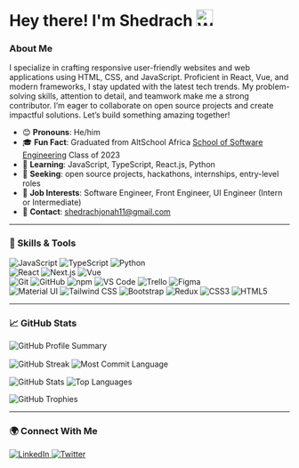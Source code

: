 <div align="left">
  <h1>Hey there! I'm Shedrach <img src="https://media.giphy.com/media/hvRJCLFzcasrR4ia7z/giphy.gif" width="30" alt="Wave" /></h1> 
</div>

### About Me
I specialize in crafting responsive user-friendly websites and web applications using HTML, CSS, and JavaScript. Proficient in React, Vue, and modern frameworks, I stay updated with the latest tech trends. My problem-solving skills, attention to detail, and teamwork make me a strong contributor. I’m eager to collaborate on open source projects and create impactful solutions. Let’s build something amazing together!

- 😊 **Pronouns**: He/him
- 🎓 **Fun Fact**: Graduated from AltSchool Africa [School of Software Engineering](https://altschoolafrica.com/schools/engineering) Class of 2023
- 🌱 **Learning**: JavaScript, TypeScript, React.js, Python
- 🤝 **Seeking**: open source projects, hackathons, internships, entry-level roles
- 💼 **Job Interests**: Software Engineer, Front Engineer, UI Engineer (Intern or Intermediate)
- 📧 **Contact**: [shedrachjonah11@gmail.com](mailto:shedrachjonah11@gmail.com)

---

### :toolbox: Skills & Tools
<p align="left">
  <!-- Programming Languages -->
  <img src="https://img.shields.io/badge/JavaScript-F7DF1E?style=for-the-badge&logo=javascript&logoColor=black" alt="JavaScript" />
  <img src="https://img.shields.io/badge/TypeScript-007ACC?style=for-the-badge&logo=typescript&logoColor=white" alt="TypeScript" />
  <img src="https://img.shields.io/badge/Python-3776AB?style=for-the-badge&logo=python&logoColor=white" alt="Python" />
  <br/>
  <!-- Frameworks -->
  <img src="https://img.shields.io/badge/React-20232A?style=for-the-badge&logo=react&logoColor=61DAFB" alt="React" />
  <img src="https://img.shields.io/badge/Next.js-000000?style=for-the-badge&logo=nextdotjs&logoColor=white" alt="Next.js" />
  <img src="https://img.shields.io/badge/Vue.js-4FC08D?style=for-the-badge&logo=vuedotjs&logoColor=white" alt="Vue" />
  <br/>
  <!-- Tools -->
  <img src="https://img.shields.io/badge/Git-F05032?style=for-the-badge&logo=git&logoColor=white" alt="Git" />
  <img src="https://img.shields.io/badge/GitHub-181717?style=for-the-badge&logo=github&logoColor=white" alt="GitHub" />
  <img src="https://img.shields.io/badge/npm-CB3837?style=for-the-badge&logo=npm&logoColor=white" alt="npm" />
  <img src="https://img.shields.io/badge/VS%20Code-007ACC?style=for-the-badge&logo=visualstudiocode&logoColor=white" alt="VS Code" />
  <img src="https://img.shields.io/badge/Trello-0052CC?style=for-the-badge&logo=trello&logoColor=white" alt="Trello" />
  <img src="https://img.shields.io/badge/Figma-F24E1E?style=for-the-badge&logo=figma&logoColor=white" alt="Figma" />
  <br/>
  <!-- Libraries & Styling -->
  <img src="https://img.shields.io/badge/Material%20UI-0081CB?style=for-the-badge&logo=mui&logoColor=white" alt="Material UI" />
  <img src="https://img.shields.io/badge/Tailwind%20CSS-06B6D4?style=for-the-badge&logo=tailwindcss&logoColor=white" alt="Tailwind CSS" />
  <img src="https://img.shields.io/badge/Bootstrap-7952B3?style=for-the-badge&logo=bootstrap&logoColor=white" alt="Bootstrap" />
  <img src="https://img.shields.io/badge/Redux-764ABC?style=for-the-badge&logo=redux&logoColor=white" alt="Redux" />
  <img src="https://img.shields.io/badge/CSS3-1572B6?style=for-the-badge&logo=css3&logoColor=white" alt="CSS3" />
  <img src="https://img.shields.io/badge/HTML5-E34F26?style=for-the-badge&logo=html5&logoColor=white" alt="HTML5" />
</p>

---

### :chart_with_upwards_trend: GitHub Stats
<p align="left">
  <img src="http://github-profile-summary-cards.vercel.app/api/cards/profile-details?username=ShedrachJonah11&theme=cobalt2" alt="GitHub Profile Summary" />
</p>

<p>
  <img align="center" src="https://github-readme-streak-stats.herokuapp.com?user=ShedrachJonah11&theme=tokyonight" alt="GitHub Streak" />
  <img align="center" src="http://github-profile-summary-cards.vercel.app/api/cards/most-commit-language?username=ShedrachJonah11&theme=transparent" alt="Most Commit Language" />
</p>

<p> 
  <img align="center" src="https://github-readme-stats.vercel.app/api?username=ShedrachJonah11&show_icons=true&theme=tokyonight" alt="GitHub Stats" />
  <img align="center" src="https://github-readme-stats.vercel.app/api/top-langs/?username=ShedrachJonah11&layout=compact&theme=tokyonight" alt="Top Languages" />
</p>

<p>
  <img src="https://github-profile-trophy.vercel.app/?username=ShedrachJonah11&theme=algolia&column=6" alt="GitHub Trophies" />
</p>

---

### :earth_africa: Connect With Me
  <div id="badges">
    <a href="https://www.linkedin.com/in/shedrach-jonah-4894a722a/">
      <img src="https://img.shields.io/badge/LinkedIn-blue?style=for-the-badge&logo=linkedin&logoColor=white" alt="LinkedIn" />
    </a>
    <a href="https://twitter.com/Shedyyyyyy_">
      <img src="https://img.shields.io/badge/Twitter-blue?style=for-the-badge&logo=twitter&logoColor=white" alt="Twitter" />
    </a>
  </div>
</div>
